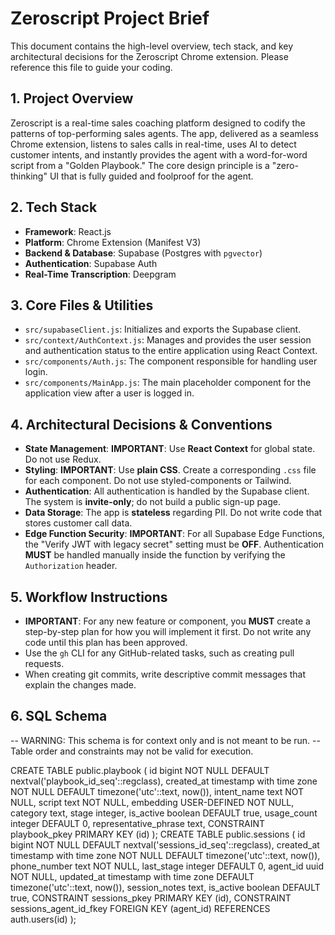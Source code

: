 # Zeroscript Project Brief

This document contains the high-level overview, tech stack, and key architectural decisions for the Zeroscript Chrome extension. Please reference this file to guide your coding.

## 1. Project Overview

Zeroscript is a real-time sales coaching platform designed to codify the patterns of top-performing sales agents. The app, delivered as a seamless Chrome extension, listens to sales calls in real-time, uses AI to detect customer intents, and instantly provides the agent with a word-for-word script from a "Golden Playbook." The core design principle is a "zero-thinking" UI that is fully guided and foolproof for the agent.

## 2. Tech Stack

- **Framework**: React.js
- **Platform**: Chrome Extension (Manifest V3)
- **Backend & Database**: Supabase (Postgres with `pgvector`)
- **Authentication**: Supabase Auth
- **Real-Time Transcription**: Deepgram

## 3. Core Files & Utilities

- `src/supabaseClient.js`: Initializes and exports the Supabase client.
- `src/context/AuthContext.js`: Manages and provides the user session and authentication status to the entire application using React Context.
- `src/components/Auth.js`: The component responsible for handling user login.
- `src/components/MainApp.js`: The main placeholder component for the application view after a user is logged in.

## 4. Architectural Decisions & Conventions

- **State Management**: **IMPORTANT**: Use **React Context** for global state. Do not use Redux.
- **Styling**: **IMPORTANT**: Use **plain CSS**. Create a corresponding `.css` file for each component. Do not use styled-components or Tailwind.
- **Authentication**: All authentication is handled by the Supabase client. The system is **invite-only**; do not build a public sign-up page.
- **Data Storage**: The app is **stateless** regarding PII. Do not write code that stores customer call data.
- **Edge Function Security**: **IMPORTANT**: For all Supabase Edge Functions, the "Verify JWT with legacy secret" setting must be **OFF**. Authentication **MUST** be handled manually inside the function by verifying the `Authorization` header.

## 5. Workflow Instructions

- **IMPORTANT**: For any new feature or component, you **MUST** create a step-by-step plan for how you will implement it first. Do not write any code until this plan has been approved.
- Use the `gh` CLI for any GitHub-related tasks, such as creating pull requests.
- When creating git commits, write descriptive commit messages that explain the changes made.

## 6. SQL Schema
-- WARNING: This schema is for context only and is not meant to be run.
-- Table order and constraints may not be valid for execution.

CREATE TABLE public.playbook (
  id bigint NOT NULL DEFAULT nextval('playbook_id_seq'::regclass),
  created_at timestamp with time zone NOT NULL DEFAULT timezone('utc'::text, now()),
  intent_name text NOT NULL,
  script text NOT NULL,
  embedding USER-DEFINED NOT NULL,
  category text,
  stage integer,
  is_active boolean DEFAULT true,
  usage_count integer DEFAULT 0,
  representative_phrase text,
  CONSTRAINT playbook_pkey PRIMARY KEY (id)
);
CREATE TABLE public.sessions (
  id bigint NOT NULL DEFAULT nextval('sessions_id_seq'::regclass),
  created_at timestamp with time zone NOT NULL DEFAULT timezone('utc'::text, now()),
  phone_number text NOT NULL,
  last_stage integer DEFAULT 0,
  agent_id uuid NOT NULL,
  updated_at timestamp with time zone DEFAULT timezone('utc'::text, now()),
  session_notes text,
  is_active boolean DEFAULT true,
  CONSTRAINT sessions_pkey PRIMARY KEY (id),
  CONSTRAINT sessions_agent_id_fkey FOREIGN KEY (agent_id) REFERENCES auth.users(id)
);